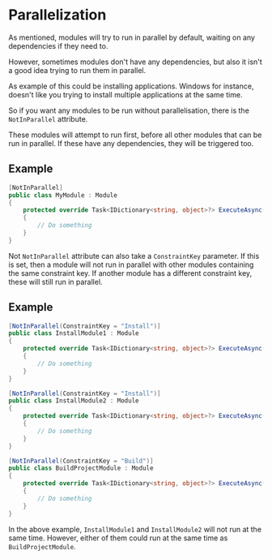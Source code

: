 # Parallelization

As mentioned, modules will try to run in parallel by default, waiting on any dependencies if they need to.

However, sometimes modules don't have any dependencies, but also it isn't a good idea trying to run them in parallel.

As example of this could be installing applications. Windows for instance, doesn't like you trying to install multiple applications at the same time.

So if you want any modules to be run without parallelisation, there is the `NotInParallel` attribute.

These modules will attempt to run first, before all other modules that can be run in parallel.
If these have any dependencies, they will be triggered too.

## Example

```csharp
[NotInParallel]
public class MyModule : Module
{
    protected override Task<IDictionary<string, object>?> ExecuteAsync(IPipelineContext context, CancellationToken cancellationToken)
    {
        // Do something
    }
}
```

Not `NotInParallel` attribute can also take a `ConstraintKey` parameter.
If this is set, then a module will not run in parallel with other modules containing the same constraint key.
If another module has a different constraint key, these will still run in parallel.

## Example

```csharp
[NotInParallel(ConstraintKey = "Install")]
public class InstallModule1 : Module
{
    protected override Task<IDictionary<string, object>?> ExecuteAsync(IPipelineContext context, CancellationToken cancellationToken)
    {
        // Do something
    }
}

[NotInParallel(ConstraintKey = "Install")]
public class InstallModule2 : Module
{
    protected override Task<IDictionary<string, object>?> ExecuteAsync(IPipelineContext context, CancellationToken cancellationToken)
    {
        // Do something
    }
}

[NotInParallel(ConstraintKey = "Build")]
public class BuildProjectModule : Module
{
    protected override Task<IDictionary<string, object>?> ExecuteAsync(IPipelineContext context, CancellationToken cancellationToken)
    {
        // Do something
    }
}
```

In the above example, `InstallModule1` and `InstallModule2` will not run at the same time. However, either of them could run at the same time as `BuildProjectModule`.
